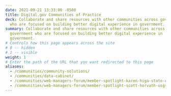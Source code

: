 ```yaml
---
date: 2021-09-21 13:33:00 -0500
title: Digital.gov Communities of Practice
deck: Collaborate and share resources with other communities across government
  who are focused on building better digital experience in government.
summary: Collaborate and share resources with other communities across
  government who are focused on building better digital experience in
  government.
# Controls how this page appears across the site
# 0 -- hidden
# 1 -- visible
weight: 1
# Enter the path of the URL that you want redirected to this page
aliases:
  - /communities/community-solutions/
  - /communities/data-cabinet/
  - /communities/web-managers-forum/member-spotlight-karen-higa-state-of-hawaii/
  - /communities/web-managers-forum/member-spotlight-scott-horvath-usgs/
---
```


